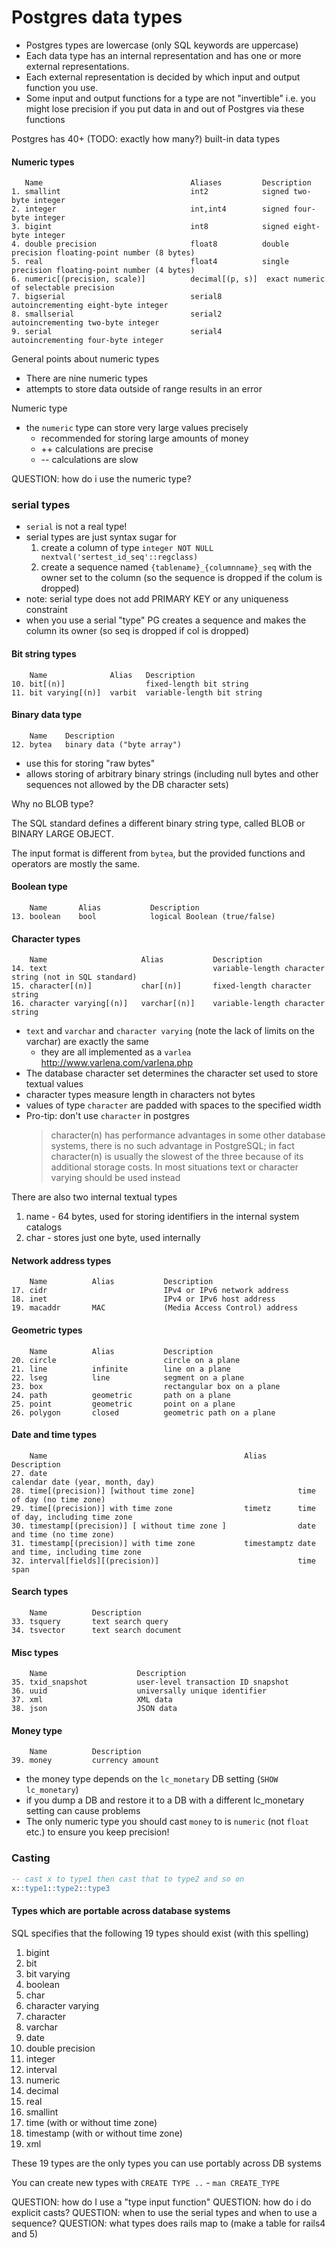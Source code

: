 # Postgres data types

* Postgres types are lowercase (only SQL keywords are uppercase)
* Each data type has an internal representation and has one or more external representations.
* Each external representation is decided by which input and output function you use.
* Some input and output functions for a type are not "invertible" i.e. you might lose precision if you put data in and out of Postgres via these functions

Postgres has 40+ (TODO: exactly how many?) built-in data types

#### Numeric types

```plain
   Name                                 Aliases         Description
1. smallint                             int2            signed two-byte integer
2. integer                              int,int4        signed four-byte integer
3. bigint                               int8            signed eight-byte integer
4. double precision                     float8          double precision floating-point number (8 bytes)
5. real                                 float4          single precision floating-point number (4 bytes)
6. numeric[(precision, scale)]          decimal[(p, s)]  exact numeric of selectable precision
7. bigserial                            serial8         autoincrementing eight-byte integer
8. smallserial                          serial2         autoincrementing two-byte integer
9. serial                               serial4         autoincrementing four-byte integer
```

General points about numeric types

* There are nine numeric types
* attempts to store data outside of range results in an error

Numeric type

* the `numeric` type can store very large values precisely
    * recommended for storing large amounts of money
    * ++ calculations are precise
    * -- calculations are slow

QUESTION: how do i use the numeric type?

### serial types

* `serial` is not a real type!
* serial types are just syntax sugar for
    1. create a column of type `integer NOT NULL nextval('sertest_id_seq'::regclass)`
    2. create a sequence named `{tablename}_{columnname}_seq` with the owner set to the column (so the sequence is dropped if the colum is dropped)
* note: serial type does not add PRIMARY KEY or any uniqueness constraint
* when you use a serial "type" PG creates a sequence and makes the column its owner (so seq is dropped if col is dropped)

#### Bit string types

```plain
    Name              Alias   Description
10. bit[(n)]                  fixed-length bit string
11. bit varying[(n)]  varbit  variable-length bit string
```

#### Binary data type

```plain
    Name    Description
12. bytea   binary data ("byte array")
```

* use this for storing "raw bytes"
* allows storing of arbitrary binary strings (including null bytes and other sequences not allowed by the DB character sets)

Why no BLOB type?

The SQL standard defines a different binary string type, called BLOB or BINARY LARGE OBJECT.

The input format is different from `bytea`, but the provided functions and operators are mostly the same.

#### Boolean type

```plain
    Name       Alias           Description
13. boolean    bool            logical Boolean (true/false)
```

#### Character types

```plain
    Name                     Alias           Description
14. text                                     variable-length character string (not in SQL standard)
15. character[(n)]           char[(n)]       fixed-length character string
16. character varying[(n)]   varchar[(n)]    variable-length character string
```

* `text` and `varchar` and `character varying` (note the lack of limits on the varchar) are exactly the same
    * they are all implemented as a `varlea` http://www.varlena.com/varlena.php
* The database character set determines the character set used to store textual values
* character types measure length in characters not bytes
* values of type `character` are padded with spaces to the specified width
* Pro-tip: don't use `character` in postgres
    > character(n) has performance advantages in some other database systems,
    > there is no such advantage in PostgreSQL; in fact character(n) is usually
    > the slowest of the three because of its additional storage costs. In most
    > situations text or character varying should be used instead

There are also two internal textual types

1. name - 64 bytes, used for storing identifiers in the internal system catalogs
2. char - stores just one byte, used internally

#### Network address types

```plain
    Name          Alias           Description
17. cidr                          IPv4 or IPv6 network address
18. inet                          IPv4 or IPv6 host address
19. macaddr       MAC             (Media Access Control) address
```

#### Geometric types

```plain
    Name          Alias           Description
20. circle                        circle on a plane
21. line          infinite        line on a plane
22. lseg          line            segment on a plane
23. box                           rectangular box on a plane
24. path          geometric       path on a plane
25. point         geometric       point on a plane
26. polygon       closed          geometric path on a plane
```

#### Date and time types

```plain
    Name                                            Alias       Description
27. date                                                        calendar date (year, month, day)
28. time[(precision)] [without time zone]                       time of day (no time zone)
29. time[(precision)] with time zone                timetz      time of day, including time zone
30. timestamp[(precision)] [ without time zone ]                date and time (no time zone)
31. timestamp[(precision)] with time zone           timestamptz date and time, including time zone
32. interval[fields][(precision)]                               time span
```

#### Search types

```plain
    Name          Description
33. tsquery       text search query
34. tsvector      text search document
```

#### Misc types

```plain
    Name                    Description
35. txid_snapshot           user-level transaction ID snapshot
36. uuid                    universally unique identifier
37. xml                     XML data
38. json                    JSON data
```

#### Money type

```plain
    Name          Description
39. money         currency amount
```

* the money type depends on the `lc_monetary` DB setting (`SHOW lc_monetary`)
* if you dump a DB and restore it to a DB with a different lc_monetary setting can cause problems
* The only numeric type you should cast `money` to is `numeric` (not `float` etc.) to ensure you keep precision!

### Casting

```sql
-- cast x to type1 then cast that to type2 and so on
x::type1::type2::type3
```

#### Types which are portable across database systems

SQL specifies that the following 19 types should exist (with this spelling)

1. bigint
2. bit
3. bit varying
4. boolean
5. char
6. character varying
7. character
8. varchar
9. date
10. double precision
11. integer
12. interval
13. numeric
14. decimal
15. real
16. smallint
17. time (with or without time zone)
18. timestamp (with or without time zone)
19. xml

These 19 types are the only types you can use portably across DB systems

You can create new types with `CREATE TYPE ..` - `man CREATE_TYPE`

QUESTION: how do I use a "type input function"
QUESTION: how do i do explicit casts?
QUESTION: when to use the serial types and when to use a sequence?
QUESTION: what types does rails map to (make a table for rails4 and 5)
